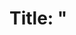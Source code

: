 # Title: "<Title Here>" - DEI WG Community Office Hour

## Summary
<Summary>

Github Link: 

## Topics Discussed
1. <First Topic>
2. <Second Topic>
3. <Third Topic>

## Learnings Observed
Mentees can ...

Maintainers can ...

Visit OpenSSF DEI Working Group 
- **Public Calendar:** Stay informed about our meetings, events, and activities by checking our [public calendar](#https://calendar.google.com/calendar/u/0/r?cid=czYzdm9lZmhwNWk5cGZsdGI1cTY3bmdwZXNAZ3JvdXAuY2FsZW5kYXIuZ29vZ2xlLmNvbQ).
- **Attend Public Call:** Every 2 weeks, Tuesday 11am EST. The meeting invite is available on the [public OSSF calendar](https://calendar.google.com/calendar?cid=czYzdm9lZmhwNWk5cGZsdGI1cTY3bmdwZXNAZ3JvdXAuY2FsZW5kYXIuZ29vZ2xlLmNvbQ)
- **Slack Channel:** Join the conversation on our #wg-dei [OpenSSF Slack channel](#https://openssf.slack.com/join/shared_invite/zt-2sa4ub3pw-TKfiwHzTINSQY4ZSunhnSw#/shared-invite/email). This is the best place to ask questions, share ideas, and collaborate.
- **Community Office Hours:** Missed a Community Office Hours session? Watch past sessions on our [YouTube Playlist](#https://youtube.com/playlist?list=PLVl2hFL_zAh-5YC3PnIbc14KDEYsgLYBs&si=aTFpeeRCgA4KNjn9). Stay informed, learn from discussions, and catch up on important updates.
- **GitHub Repo:** Want to contribute? Check out our latest updates in our [Github Repo](https://github.com/ossf/wg-dei)
